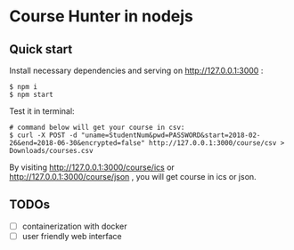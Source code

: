 # Course Hunter in nodejs

## Quick start
Install necessary dependencies and serving on http://127.0.0.1:3000 : 
```shell
$ npm i
$ npm start
```
Test it in terminal: 
```shell
# command below will get your course in csv:
$ curl -X POST -d "uname=StudentNum&pwd=PASSWORD&start=2018-02-26&end=2018-06-30&encrypted=false" http://127.0.0.1:3000/course/csv > Downloads/courses.csv

```
By visiting http://127.0.0.1:3000/course/ics or http://127.0.0.1:3000/course/json , you will get course in ics or json.



## TODOs

- [ ]  containerization with docker
- [ ] user friendly web interface